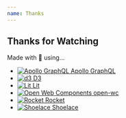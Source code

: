 ```yaml
---
name: Thanks
---
```


## Thanks for Watching

Made with 🥰 using...

- [![Apollo GraphQL](/decks/cincijs-feb-2022/apollo-graphql-logo.svg) Apollo GraphQL](https://apollographql.com/)
- [![d3](/decks/cincijs-feb-2022/d3-logo.svg) D3](https://d3js.org)
- [![Lit](/decks/cincijs-feb-2022/lit-logo.svg) Lit](https://lit.dev)
- [![Open Web Components](/decks/cincijs-feb-2022/open-wc-logo.svg) open-wc](https://open-wc.org/)
- [![Rocket](/decks/cincijs-feb-2022/rocket-logo.svg) Rocket](https://rocket.modern-web.dev/)
- [![Shoelace](/decks/cincijs-feb-2022/shoelace-logo.svg) Shoelace](https://shoelace.style/)
